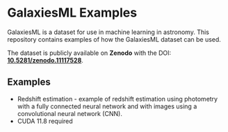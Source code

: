 # GalaxiesML Examples

GalaxiesML is a dataset for use in machine learning in astronomy. This repository contains examples of how the GalaxiesML dataset can be used. 

The dataset is publicly available on **Zenodo** with the DOI: **[10.5281/zenodo.11117528](https://doi.org/10.5281/zenodo.11117528)**.

## Examples

- Redshift estimation - example of redshift estimation using photometry with a fully connected neural network and with images using a convolutional neural network (CNN).
- CUDA 11.8 required

